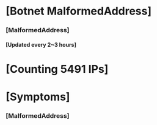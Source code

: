 # [Botnet MalformedAddress]
### [MalformedAddress]
#### [Updated every 2~3 hours]

# [Counting 5491 IPs]

# [Symptoms] 
###   [MalformedAddress]
